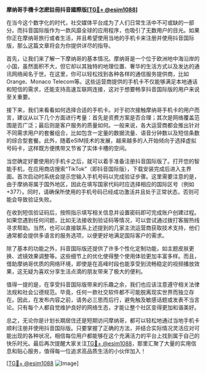 **摩纳哥手機卡怎麽註冊抖音國際版[[TG💪+ @esim1088](https://t.me/s/esim1088)]**

在当今这个数字化的时代，社交媒体平台成为了人们日常生活中不可或缺的一部分。而抖音国际版作为一款风靡全球的应用程序，也吸引了无数用户的目光。如果你正在摩纳哥旅行或者生活，并且希望使用当地的手机卡来注册并使用抖音国际版，那么这篇文章将会为你提供详尽的指导。

首先，让我们来了解一下摩纳哥的基本情况。摩纳哥是一个位于欧洲地中海沿岸的小国，虽然面积不大，但它却以其独特的地理位置、奢华的生活方式以及发达的通讯网络闻名于世。在这里，你可以轻松找到各种各样的通信服务提供商，比如Orange、Monaco Telecom等。这些运营商提供的手机卡不仅能够满足本地通话和短信的需求，还能支持高速互联网连接，这对于想要畅享抖音国际版的用户来说至关重要。

接下来，我们来看看如何选择合适的手机卡。对于初次接触摩纳哥手机卡的用户而言，建议从以下几个方面进行考量：首先是资费方案是否合理；其次是网络覆盖范围是否广泛；最后则是客户服务的质量如何。一般来说，各大运营商都会推出针对不同需求用户的套餐组合，比如包含一定量的数据流量、语音分钟数以及短信条数的综合型套餐。此外，随着eSIM技术的发展，越来越多的人开始倾向于选择虚拟号码卡，这样既方便携带又节省了实体卡槽的空间。

当您确定好要使用的手机卡之后，就可以着手准备注册抖音国际版了。打开您的智能手机，在应用商店搜索“TikTok”（即抖音国际版），下载安装完成后进入主界面。首次启动时系统会提示您输入手机号码以完成验证步骤。这里需要注意的是，由于摩纳哥属于国外地区，因此在填写国家代码时应选择相应的国际区号（例如+377）。同时，请确保所使用的手机号码已经成功激活并且处于正常状态，否则可能会导致验证失败。

在收到短信验证码后，按照指示填写相关信息并设置密码即可完成账户创建过程。如果您遇到任何问题，比如无法接收到验证码等情况，可以尝试通过拨打客服热线寻求帮助。当然，也可以直接联系上述提到的几家主流运营商获取技术支持，他们通常都会提供多语言的服务选项，以便更好地满足国际客户的需求。

除了基本的功能之外，抖音国际版还提供了许多个性化定制功能，如主题皮肤更换、滤镜效果调整等。这些细节上的优化使得整个使用体验更加丰富多样。而且，借助摩纳哥优质的网络环境，即使是在高峰时段也能享受到流畅稳定的视频播放效果，这无疑为喜欢分享生活点滴的朋友带来了极大的便利。

值得一提的是，在享受抖音国际版带来的乐趣之余，我们也应该注意遵守相关法律法规和社会公德规范。毕竟，任何一款社交软件都不可能脱离现实世界而独立存在。因此，在发布内容之前，请务必三思而后行，避免触及敏感话题或发表不当言论。只有每个人都自觉维护良好的网络生态，才能让整个社区变得更加和谐美好。

总之，无论你是计划长期居住还是短期访问摩纳哥，都可以轻松地通过当地手机卡顺利注册并使用抖音国际版。只要掌握了正确的方法，并结合实际情况灵活应对可能出现的各种状况，相信每位用户都能够在这个充满活力的平台上找到属于自己的快乐时光。最后再次提醒大家关注[TG💪+ @esim1088](https://t.me/s/esim1088)，那里汇聚了大量的实用信息和贴心服务，值得每一位追求高品质生活的小伙伴加入！

[[TG💪+ @esim1088](https://t.me/s/esim1088) ![Image](https://i.postimg.cc/4NQfJmqS/Snipaste-2025-05-13-00-14-12.png)]